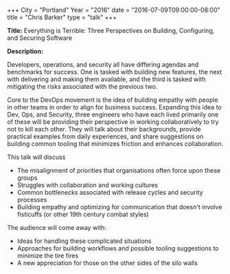 +++
City = "Portland"
Year = "2016"
date = "2016-07-09T09:00:00-08:00"
title = "Chris Barker"
type = "talk"
+++

**Title:** Everything is Terrible: Three Perspectives on Building, Configuring, and Securing Software

**Description:**

Developers, operations, and security all have differing agendas and benchmarks for success. One is tasked with building new features, the next with delivering and making them available, and the third is tasked with mitigating the risks associated with the previous two.

Core to the DevOps movement is the idea of building empathy with people in other teams in order to align for business success. Expanding this idea to Dev, Ops, and Security, three engineers who have each lived primarily one of these will be providing their perspective in working collaboratively to try not to kill each other. They will talk about their backgrounds, provide practical examples from daily experiences, and share suggestions on building common tooling that minimizes friction and enhances collaboration.

This talk will discuss

- The misalignment of priorities that organisations often force upon these groups
- Struggles with collaboration and working cultures
- Common bottlenecks associated with release cycles and security processes
- Building empathy and optimizing for communication that doesn't involve fisticuffs (or other 19th century combat styles)

The audience will come away with:

- Ideas for handling these complicated situations
- Approaches for building workflows and possible tooling suggestions to minimize the tire fires
- A new appreciation for those on the other sides of the silo walls

